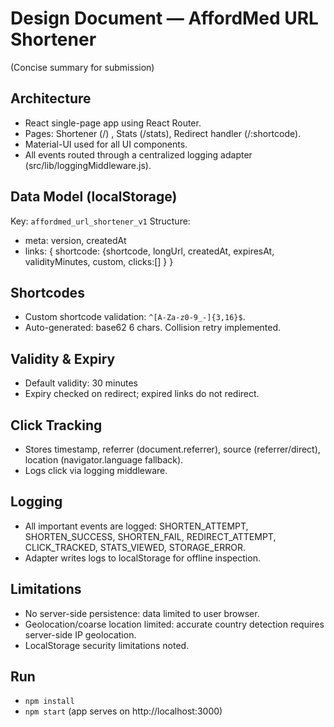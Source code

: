 # Design Document — AffordMed URL Shortener

(Concise summary for submission)

## Architecture
- React single-page app using React Router.
- Pages: Shortener (/) , Stats (/stats), Redirect handler (/:shortcode).
- Material-UI used for all UI components.
- All events routed through a centralized logging adapter (src/lib/loggingMiddleware.js).

## Data Model (localStorage)
Key: `affordmed_url_shortener_v1`
Structure:
- meta: version, createdAt
- links: { shortcode: {shortcode, longUrl, createdAt, expiresAt, validityMinutes, custom, clicks:[] } }

## Shortcodes
- Custom shortcode validation: `^[A-Za-z0-9_-]{3,16}$`.
- Auto-generated: base62 6 chars. Collision retry implemented.

## Validity & Expiry
- Default validity: 30 minutes
- Expiry checked on redirect; expired links do not redirect.

## Click Tracking
- Stores timestamp, referrer (document.referrer), source (referrer/direct), location (navigator.language fallback).
- Logs click via logging middleware.

## Logging
- All important events are logged: SHORTEN_ATTEMPT, SHORTEN_SUCCESS, SHORTEN_FAIL, REDIRECT_ATTEMPT, CLICK_TRACKED, STATS_VIEWED, STORAGE_ERROR.
- Adapter writes logs to localStorage for offline inspection.

## Limitations
- No server-side persistence: data limited to user browser.
- Geolocation/coarse location limited: accurate country detection requires server-side IP geolocation.
- LocalStorage security limitations noted.

## Run
- `npm install`
- `npm start` (app serves on http://localhost:3000)
